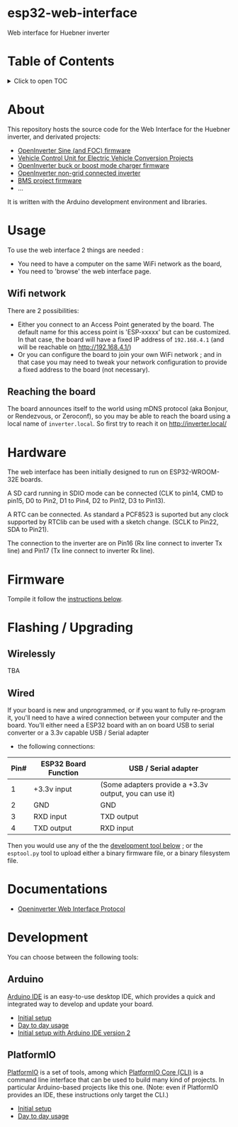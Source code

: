 esp32-web-interface
=====================
Web interface for Huebner inverter

# Table of Contents
<details>
 <summary>Click to open TOC</summary>
<!-- MarkdownTOC autolink="true" levels="1,2,3,4,5,6" bracket="round" style="unordered" indent="    " autoanchor="false" markdown_preview="github" -->

- [About](#about)
- [Usage](#usage)
    - [Wifi network](#wifi-network)
    - [Reaching the board](#reaching-the-board)
- [Hardware](#hardware)
- [Firmware](#firmware)
- [Flashing / Upgrading](#flashing--upgrading)
    - [Wirelessly](#wirelessly)
    - [Wired](#wired)
- [Documentations](#documentations)
- [Development](#development)
    - [Arduino](#arduino)
    - [PlatformIO](#platformio)

<!-- /MarkdownTOC -->
</details>

# About
This repository hosts the source code for the Web Interface for the Huebner inverter, and derivated projects:
* [OpenInverter Sine (and FOC) firmware](https://github.com/jsphuebner/stm32-sine)
* [Vehicle Control Unit for Electric Vehicle Conversion Projects](https://github.com/damienmaguire/Stm32-vcu)
* [OpenInverter buck or boost mode charger firmware](https://github.com/jsphuebner/stm32-charger)
* [OpenInverter non-grid connected inverter](https://github.com/jsphuebner/stm32-island)
* [BMS project firmware](https://github.com/jsphuebner/bms-software)
* ...

It is written with the Arduino development environment and libraries.

# Usage
To use the web interface 2 things are needed :
* You need to have a computer on the same WiFi network as the board,
* You need to 'browse' the web interface page.

## Wifi network
There are 2 possibilities:
* Either you connect to an Access Point generated by the board. The default name for this access point is 'ESP-xxxxx' but can be customized. In that case, the board will have a fixed IP address of `192.168.4.1` (and will be reachable on http://192.168.4.1/)
* Or you can configure the board to join your own WiFi network ; and in that case you may need to tweak your network configuration to provide a fixed address to the board (not necessary).

## Reaching the board
The board announces itself to the world using mDNS protocol (aka Bonjour, or Rendezvous, or Zeroconf), so you may be able to reach the board using a local name of `inverter.local`.
So first try to reach it on http://inverter.local/

# Hardware
The web interface has been initially designed to run on ESP32-WROOM-32E boards.

A SD card running in SDIO mode can be connected (CLK to pin14, CMD to pin15, D0 to Pin2, D1 to Pin4, D2 to Pin12, D3 to Pin13).

A RTC can be connected.  As standard a PCF8523 is suported but any clock supported by RTClib can be used with a sketch change. (SCLK to Pin22, SDA to Pin21). 

The connection to the inverter are on Pin16 (Rx line connect to inverter Tx line) and Pin17 (Tx line connect to inverter Rx line).

# Firmware
Tompile it follow the [instructions below](#development).

# Flashing / Upgrading
## Wirelessly
TBA

## Wired
If your board is new and unprogrammed, or if you want to fully re-program it, you'll need to have a wired connection between your computer and the board.
You'll either need a ESP32 board with an on board USB to serial converter or a 3.3v capable USB / Serial adapter
* the following connections:  

Pin#  | ESP32 Board Function | USB / Serial adapter
----- | ---------------------- | --------------------
1     | +3.3v input            | (Some adapters provide a +3.3v output, you can use it)
2     | GND                    | GND
3     | RXD input              | TXD output
4     | TXD output             | RXD input

Then you would use any of the the [development tool below](#development) ; or the `esptool.py` tool to upload either a binary firmware file, or a binary filesystem file.

# Documentations
* [Openinverter Web Interface Protocol](PROTOCOL.md)

# Development
You can choose between the following tools:

## Arduino
[Arduino IDE](https://www.arduino.cc/en/software) is an easy-to-use desktop IDE, which provides a quick and integrated way to develop and update your board.
* [Initial setup](doc/ARDUINO_IDE_setup.md)
* [Day to day usage](doc/ARDUINO_IDE_usage.md)
* [Initial setup with Arduino IDE version 2](doc/arduino2_with_CAN_installation_notes.md)

## PlatformIO
[PlatformIO](https://platformio.org/) is a set of tools, among which [PlatformIO Core (CLI)](https://docs.platformio.org/en/latest/core/index.html) is a command line interface that can be used to build many kind of projects. In particular Arduino-based projects like this one.
(Note: even if PlatformIO provides an IDE, these instructions only target the CLI.)
* [Initial setup](doc/PLATFORMIO_setup.md)
* [Day to day usage](doc/PLATFORMIO_usage.md)
